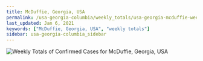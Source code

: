 ```yaml
---
title: McDuffie, Georgia, USA
permalink: /usa-georgia-columbia/weekly_totals/usa-georgia-mcduffie-weekly_totals.html
last_updated: Jan 6, 2021
keywords: ["McDuffie, Georgia, USA", "weekly totals"]
sidebar: usa-georgia-columbia_sidebar
---
```


![Weekly Totals of Confirmed Cases for McDuffie, Georgia, USA](/covid_tracker/images/graphs/usa-georgia-mcduffie-weekly_totals_graph.png)
